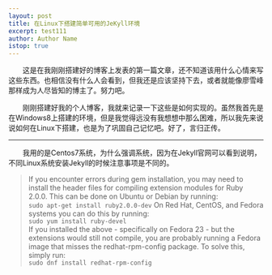 ```yaml
---
layout: post
title: 在Linux下搭建简单可用的JeKyll环境
excerpt: test111
author: Author Name
istop: true
---
```


　　这是在我刚刚搭建好的博客上发表的第一篇文章，还不知道该用什么心情来写这些东西。也相信没有什么人会看到，但我还是应该坚持下去，或者就能像廖雪峰那样成为人尽皆知的博主了。努力吧。  

　　刚刚搭建好我的个人博客，我就来记录一下这些是如何实现的。虽然我首先是在Windows8上搭建的环境，但是我觉得远没有我想想中那么困难，所以我先来说说如何在Linux下搭建，也是为了巩固自己记忆吧。好了，言归正传。  

***

　　我用的是Centos7系统，为什么强调系统，因为在Jekyll官网可以看到说明，不同Linux系统安装Jekyll的时候注意事项是不同的。

> If you encounter errors during gem installation, you may need to install the header files for compiling extension modules for Ruby 2.0.0. This can be done on Ubuntu or Debian by running:  
`sudo apt-get install ruby2.0.0-dev`
On Red Hat, CentOS, and Fedora systems you can do this by running:  
`sudo yum install ruby-devel`  
If you installed the above - specifically on Fedora 23 - but the extensions would still not compile, you are probably running a Fedora image that misses the redhat-rpm-config package. To solve this, simply run:  
`sudo dnf install redhat-rpm-config`